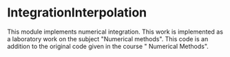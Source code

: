 # IntegrationInterpolation
 
This module implements numerical integration. This work is implemented as a laboratory work on the subject "Numerical methods". This code is an addition to the original code given in the course " Numerical Methods".
